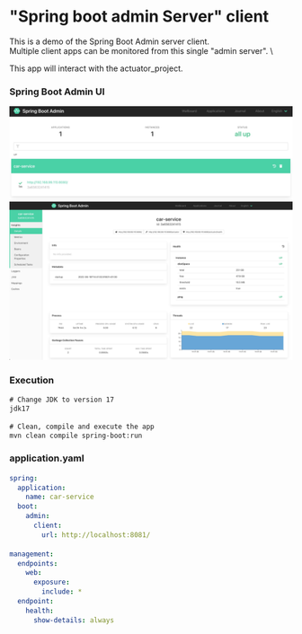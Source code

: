 # "Spring boot admin Server" client
This is a demo of the Spring Boot Admin server client. \
Multiple client apps can be monitored from this single "admin server". \

This app will interact with the actuator_project.

### Spring Boot Admin UI
![Admin server client services view](./src/main/resources/images/admin_server_client_services_view.jpg)
![Admin server client service view](./src/main/resources/images/admin_server_client_service_view.jpg)

### Execution
```shell
# Change JDK to version 17
jdk17

# Clean, compile and execute the app
mvn clean compile spring-boot:run
```

### application.yaml
```yaml
spring:
  application:
    name: car-service
  boot:
    admin:
      client:
        url: http://localhost:8081/
        
management:
  endpoints:
    web:
      exposure:
        include: *
  endpoint:
    health:
      show-details: always
```